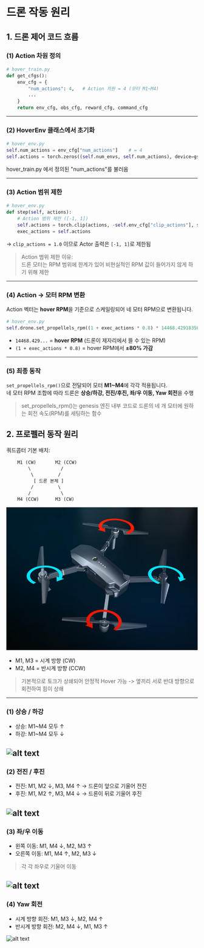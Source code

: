
# 드론 작동 원리




## 1. 드론 제어 코드 흐름

### (1) Action 차원 정의

```python
# hover_train.py
def get_cfgs():
    env_cfg = {
        "num_actions": 4,   # Action 차원 = 4 (모터 M1~M4)
        ...
    }
    return env_cfg, obs_cfg, reward_cfg, command_cfg
```

---

### (2️) HoverEnv 클래스에서  초기화

```python
# hover_env.py
self.num_actions = env_cfg["num_actions"]    # = 4
self.actions = torch.zeros((self.num_envs, self.num_actions), device=gs.device, dtype=gs.tc_float)
```

hover_train.py 에서 정의된 "num_actions"를 불러옴  

---

### (3) Action 범위 제한 

```python
# hover_env.py
def step(self, actions):
    # Action 범위 제한 ([-1, 1])
    self.actions = torch.clip(actions, -self.env_cfg["clip_actions"], self.env_cfg["clip_actions"])
    exec_actions = self.actions
```

-> `clip_actions = 1.0` 이므로 Actor 출력은 `[-1, 1]`로 제한됨 
> Action 범위 제한 이유:   
>  드론 모터는 RPM 범위에 한계가 있어 비현실적인 RPM 값이 들어가지 않게 하기 위해 제한
>

---

### (4) Action → 모터 RPM 변환
Action 벡터는 **hover RPM**을 기준으로 스케일링되어 네 모터 RPM으로 변환됩니다.  

```python
# hover_env.py
self.drone.set_propellels_rpm((1 + exec_actions * 0.8) * 14468.429183500699)
```

- `14468.429...` = **hover RPM** (드론이 제자리에서 뜰 수 있는 RPM)  
- `(1 + exec_actions * 0.8)` = hover RPM에서 **±80% 가감**  

---

### (5) 최종 동작

`set_propellels_rpm()`으로 전달되어 모터 **M1~M4**에 각각 적용됩니다.  
네 모터 RPM 조합에 따라 드론은 **상승/하강, 전진/후진, 좌/우 이동, Yaw 회전**을 수행 

>set_propellels_rpm()는 genesis 엔진 내부 코드로 드론의 네 개 모터에 원하는 회전 속도(RPM)를 세팅하는 함수

## 2. 프로펠러 동작 원리



쿼드콥터 기본 배치:

```
    M1 (CW)       M2 (CCW)
        \           /
         \         /
          [ 드론 본체 ]
         /         \
        /           \
    M4 (CCW)      M3 (CW)
```
![alt text](drone.png)

- M1, M3 = 시계 방향 (CW)  
- M2, M4 = 반시계 방향 (CCW)  
>기본적으로 토크가 상쇄되어 안정적 Hover 가능  -> 옆끼리 서로 반대 방향으로 회전하여 힘이 상쇄

---

### (1) 상승 / 하강 

- 상승: M1~M4 모두 ↑  
- 하강: M1~M4 모두 ↓  

![alt text](drone_rise.gif)
---

### (2) 전진 / 후진
 
- 전진: M1, M2 ↓, M3, M4 ↑ → 드론이 앞으로 기울어 전진  
- 후진: M1, M2 ↑, M3, M4 ↓ → 드론이 뒤로 기울어 후진  

![alt text](drone_front.gif)
---

### (3) 좌/우 이동

- 왼쪽 이동: M1, M4 ↓, M2, M3 ↑  
- 오른쪽 이동: M1, M4 ↑, M2, M3  ↓  
  
> 각 각 좌우로 기울어 이동

![alt text](drone_right.gif)
---

### (4) Yaw 회전
 
- 시계 방향 회전: M1, M3 ↓, M2, M4 ↑  
- 반시계 방향 회전: M2, M4 ↓, M1, M3 ↑  

![alt text](drone_yaw.gif)
